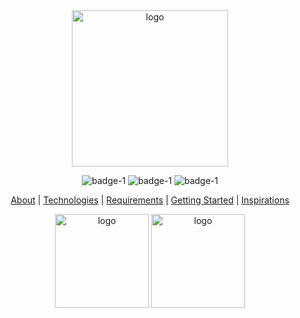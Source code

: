 <center>
<image src='./assets/images/splash2.png' alt='logo' width="250px"/>


![badge-1](https://img.shields.io/badge/Dart-Flutter-blue)
![badge-1](https://img.shields.io/badge/Languages-+2-yellow)
![badge-1](https://img.shields.io/badge/Version-1.0.0-blue?logo=github&style=social)



[About]() | [Technologies]() | [Requirements]() | [Getting Started]() | [Inspirations]()



<image src='./assets/images/1.jpg' alt='logo' width="150px"/> 
 <image src='./assets/images/2.jpg' alt='logo' width="150px"/>

</center>
